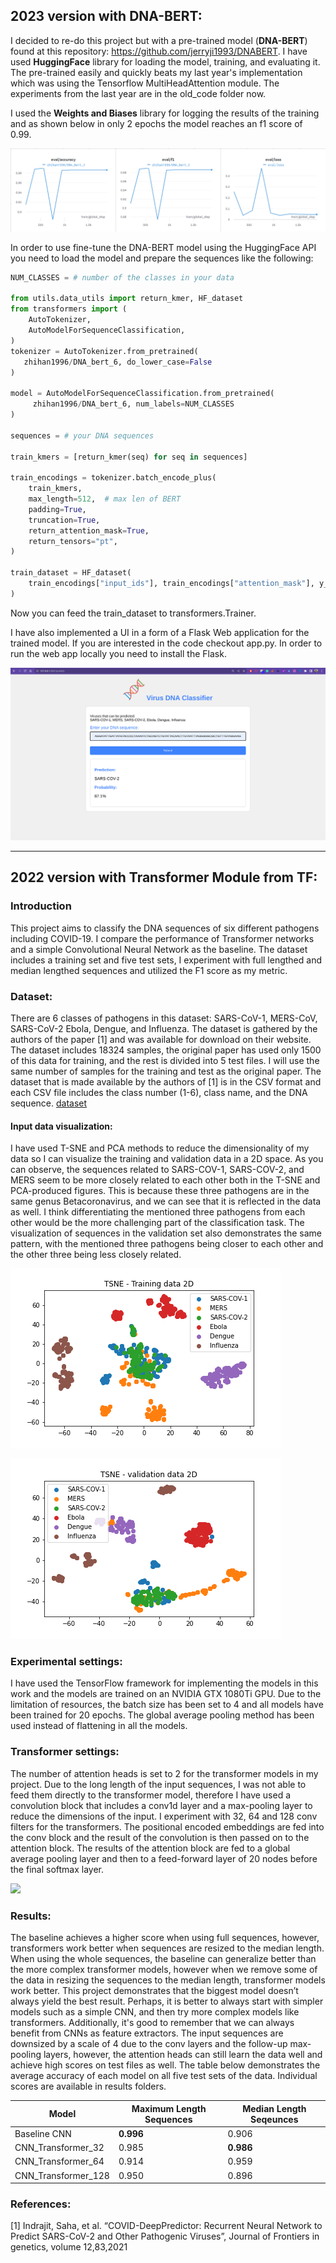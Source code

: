 ## 2023 version with DNA-BERT:
I decided to re-do this project but with a pre-trained model (**DNA-BERT**) found at this repository: https://github.com/jerryji1993/DNABERT. I have used **HuggingFace** library for loading the model, training, and evaluating it. The pre-trained easily and quickly beats my last year's implementation which was using the Tensorflow MultiHeadAttention module.
The experiments from the last year are in the old_code folder now.

I used the **Weights and Biases** library for logging the results of the training and as shown below in only 2 epochs the model reaches an f1 score of 0.99. 

![](data/eval_logs.png)

In order to use fine-tune the DNA-BERT model using the HuggingFace API you need to load the model and prepare the sequences like the following:

```python
NUM_CLASSES = # number of the classes in your data

from utils.data_utils import return_kmer, HF_dataset
from transformers import (
    AutoTokenizer,
    AutoModelForSequenceClassification,
)
tokenizer = AutoTokenizer.from_pretrained(
   zhihan1996/DNA_bert_6, do_lower_case=False
)

model = AutoModelForSequenceClassification.from_pretrained(
     zhihan1996/DNA_bert_6, num_labels=NUM_CLASSES
)

sequences = # your DNA sequences 

train_kmers = [return_kmer(seq) for seq in sequences]

train_encodings = tokenizer.batch_encode_plus(
    train_kmers,
    max_length=512,  # max len of BERT
    padding=True,
    truncation=True,
    return_attention_mask=True,
    return_tensors="pt",
)

train_dataset = HF_dataset(
    train_encodings["input_ids"], train_encodings["attention_mask"], y_train
)
```
Now you can feed the train_dataset to transformers.Trainer.

I have also implemented a UI in a form of a Flask Web application for the trained model. If you are interested in the code checkout app.py.
In order to run the web app locally you need to install the Flask.

![](UI.png)

------------------------------------------------------------------------------------------------------------------------------
## 2022 version with Transformer Module from TF:
### Introduction
This project aims to classify the DNA sequences of six different pathogens including COVID-19. I compare the performance of Transformer networks and a simple Convolutional Neural Network as the baseline. The dataset includes a training set and five test sets, I experiment with full lengthed and median lengthed sequences and utilized the F1 score as my metric. 

### Dataset:
There are 6 classes of pathogens in this dataset: SARS-CoV-1, MERS-CoV, SARS-CoV-2 Ebola, Dengue, and Influenza. The dataset is gathered by the authors of the paper [1] and was available for download on their website. The dataset includes 18324 samples, the original paper has used only 1500 of this data for training, and the rest is divided into 5 test files. I will use the same number of samples for the training and test as the original paper. The dataset that is made available by the authors of [1] is in the CSV format and each CSV file includes the class number (1-6), class name, and the DNA sequence.  [dataset](http://www.nitttrkol.ac.in/indrajit/projects/COVID-DeepPredictor/)

#### Input data visualization:
I have used T-SNE and PCA methods to reduce the dimensionality of my data so I can visualize the training and validation data in a 2D space. As you can observe, the sequences related to SARS-COV-1, SARS-COV-2, and MERS seem to be more closely related to each other both in the T-SNE and PCA-produced figures. This is because these three pathogens are in the same genus Betacoronavirus, and we can see that it is reflected in the data as well. I think differentiating the mentioned three pathogens from each other would be the more challenging part of the classification task. The visualization of sequences in the validation set also demonstrates the same pattern, with the mentioned three pathogens being closer to each other and the other three being less closely related.

![](data/tsne_train.png)

![](data/tsne_val.png)

### Experimental settings:
I have used the TensorFlow framework for implementing the models in this work and the models are trained on an NVIDIA GTX 1080Ti GPU. Due to the limitation of resources, the batch size has been set to 4 and all models have been trained for 20 epochs. The global average pooling method has been used instead of flattening in all the models.

### Transformer settings:
The number of attention heads is set to 2 for the transformer models in my project. Due to the long length of the input sequences, I was not able to feed them directly to the transformer model, therefore I have used a convolution block that includes a conv1d layer and a max-pooling layer to reduce the dimensions of the input. I experiment with 32, 64 and 128 conv filters for the transformers. The positional encoded embeddings are fed into the conv block and the result of the convolution is then passed on to the attention block. The results of the attention block are fed to a global average pooling layer and then to a feed-forward layer of 20 nodes before the final softmax layer.

![](CNN_Transformer_32_architecture.png)

### Results:
The baseline achieves a higher score when using full sequences, however, transformers work better when sequences are resized to the median length. When using the whole sequences, the baseline can generalize better than the more complex transformer models, however when we remove some of the data in resizing the sequences to the median length, transformer models work better. This project demonstrates that the biggest model doesn’t always yield the best result. Perhaps, it is better to always start with simpler models such as a simple CNN, and then try more complex models like transformers. Additionally, it's good to remember that we can always benefit from CNNs as feature extractors. The input sequences are downsized by a scale of 4 due to the conv layers and the follow-up max-pooling layers, however, the attention heads can still learn the data well and achieve high scores on test files as well. 
The table below demonstrates the average accuracy of each model on all five test sets of the data. Individual scores are available in results folders.

| Model  | Maximum Length Sequences |Median Length Seqeunces|
| ------------- | ------------- |------------- |
| Baseline CNN | **0.996**  | 0.906 |
| CNN_Transformer_32  | 0.985 | **0.986**  |
| CNN_Transformer_64   | 0.914 | 0.959|
| CNN_Transformer_128   | 0.950 | 0.896 |

### References:
[1] Indrajit, Saha, et al. “COVID-DeepPredictor: Recurrent Neural Network to Predict SARS-CoV-2 and Other Pathogenic Viruses”, Journal of Frontiers in genetics, volume 12,83,2021

